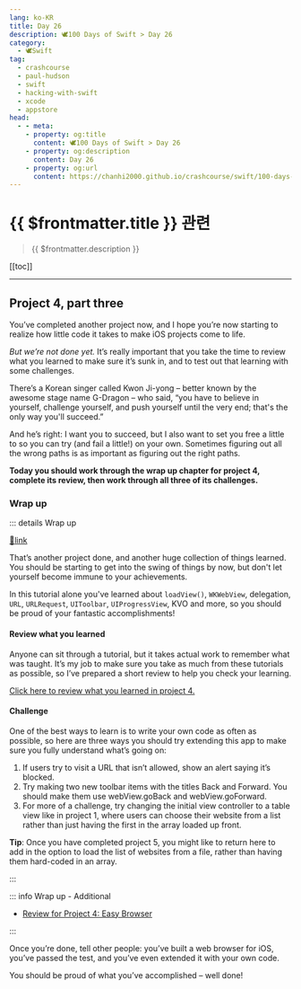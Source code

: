 ```yaml
---
lang: ko-KR
title: Day 26
description: 🕊️100 Days of Swift > Day 26
category:
  - 🕊️Swift
tag: 
  - crashcourse
  - paul-hudson
  - swift
  - hacking-with-swift
  - xcode
  - appstore
head:
  - - meta:
    - property: og:title
      content: 🕊️100 Days of Swift > Day 26
    - property: og:description
      content: Day 26
    - property: og:url
      content: https://chanhi2000.github.io/crashcourse/swift/100-days-of-swift/26.html
---
```


# {{ $frontmatter.title }} 관련

> {{ $frontmatter.description }}

[[toc]]

---

## Project 4, part three

You’ve completed another project now, and I hope you’re now starting to realize how little code it takes to make iOS projects come to life.

_But we’re not done yet._ It’s really important that you take the time to review what you learned to make sure it’s sunk in, and to test out that learning with some challenges.

There’s a Korean singer called Kwon Ji-yong – better known by the awesome stage name G-Dragon – who said, “you have to believe in yourself, challenge yourself, and push yourself until the very end; that's the only way you'll succeed.”

And he’s right: I want you to succeed, but I also want to set you free a little to so you can try (and fail a little!) on your own. Sometimes figuring out all the wrong paths is as important as figuring out the right paths.

__Today you should work through the wrap up chapter for project 4, complete its review, then work through all three of its challenges.__

### Wrap up

::: details Wrap up 

[📎link](https://www.hackingwithswift.com/read/4/6/wrap-up)

<VidStack src="youtube/V0srN0ym4mA" />

That’s another project done, and another huge collection of things learned. You should be starting to get into the swing of things by now, but don't let yourself become immune to your achievements.

In this tutorial alone you've learned about `loadView()`, `WKWebView`, delegation, `URL`, `URLRequest`, `UIToolbar`, `UIProgressView`, KVO and more, so you should be proud of your fantastic accomplishments!

#### Review what you learned

Anyone can sit through a tutorial, but it takes actual work to remember what was taught. It’s my job to make sure you take as much from these tutorials as possible, so I’ve prepared a short review to help you check your learning.

[Click here to review what you learned in project 4.][project-4-easy-browser]

#### Challenge
One of the best ways to learn is to write your own code as often as possible, so here are three ways you should try extending this app to make sure you fully understand what’s going on:

1. If users try to visit a URL that isn’t allowed, show an alert saying it’s blocked.
2. Try making two new toolbar items with the titles Back and Forward. You should make them use webView.goBack and webView.goForward.
3. For more of a challenge, try changing the initial view controller to a table view like in project 1, where users can choose their website from a list rather than just having the first in the array loaded up front.

__Tip__: Once you have completed project 5, you might like to return here to add in the option to load the list of websites from a file, rather than having them hard-coded in an array.

:::

::: info Wrap up - Additional 

- [Review for Project 4: Easy Browser][project-4-easy-browser]

:::

Once you’re done, tell other people: you’ve built a web browser for iOS, you’ve passed the test, and you’ve even extended it with your own code.

You should be proud of what you’ve accomplished – well done!

[project-4-easy-browser]: https://www.hackingwithswift.com/review/hws/project-4-easy-browser